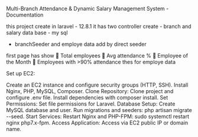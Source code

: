 Multi-Branch Attendance & Dynamic Salary Management System - Documentation

this project create in laravel - 12.8.1
it has two controller create - branch and salary
data base - my sql 
- branchSeeder and employe data add by direct seeder 

first page has show 
 Total employees
 Avg attendance %
 Employee of the Month
 Employees with &gt;90% attendance 
thes for employe  data 

Set up EC2:

Create an EC2 instance and configure security groups (HTTP, SSH).
Install Nginx, PHP, MySQL, Composer.
Clone Repository:
Clone project and configure .env file.
Install dependencies with composer install.
Set Permissions:
Set file permissions for Laravel.
Database Setup:
Create MySQL database and user.
Run migrations and seeders: php artisan migrate --seed.
Start Services:
Restart Nginx and PHP-FPM: sudo systemctl restart nginx php7.x-fpm.
Access Application:
Access via EC2 public IP or domain name.